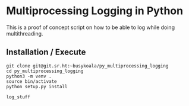# Multiprocessing Logging in Python

This is a proof of concept script on how to be able to log while
doing multithreading.

## Installation / Execute

```
git clone git@git.sr.ht:~busykoala/py_multiprocessing_logging
cd py_multiprocessing_logging
python3 -m venv .
source bin/activate
python setup.py install
```

```
log_stuff
```
